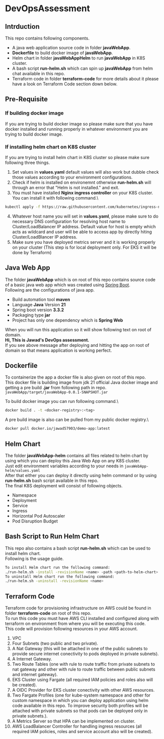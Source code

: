 # DevOpsAssessment
## Intrduction
This repo contains following components.
- A java web application source code in folder **javaWebApp**.
- **Dockerfile** to build docker image of **javaWebApp**.
- Helm chart in folder **javaWebAppHelm** to run **javaWebApp** in K8S cluster.
- A bash script **run-helm.sh** which can spin up **javaWebApp** from helm chat available in this repo.
- Terraform code in folder **terraform-code** for more details about it please have a look on Terraform Code section down below.

## Pre-Requisite
### If building docker image
If you are trying to build docker image so please make sure that you have docker installed and running properly in whatever 
environment you are trying to build docker image.

### If installing helm chart on K8S cluster
If you are trying to install helm chart in K8S cluster so please make sure following three things.
1) Set values in **values.yaml** default values will also work but dubble check those values according to your environment configurations.
2) Check if helm is installed on environemnt otherwise **run-helm.sh** will through an error that "Helm is not installed." and exit.
3) You must have installed **Nginx ingress controller** on your K8S cluster. You can install it with following command.\
```sh
kubectl apply -f https://raw.githubusercontent.com/kubernetes/ingress-nginx/main/deploy/static/provider/cloud/deploy.yaml
```
4) Whatever host name you will set in **values.yaml**, please make sure to do necessary DNS configuration for resolving host name to Cluster/LoadBalancer IP address. Default value for host is empty which acts as wildcard and user will be able to access app by directly hiting Cluster/LoadBlancer IP address.
5) Make sure you have deployed metrics server and it is working properly on your cluster (This step is for local deployment only. For EKS it will be done by Terraform)

## Java Web App

The folder **javaWebApp** which is on root of this repo contains source code of a basic java web app which was created using [Spring Boot](start.spring.io).\
Following are the configurations of java app.
- Build automation tool **maven**
- Language **Java** Version **21**
- Spring boot version **3.3.2**
- Packaging type **jar**
- Project has only one dependency which is **Spring Web**

When you will run this application so it will show following text on root of domain.\
**Hi, This is Jawad's DevOps assessment.**\
If you see above message after deploying and hitting the app on root of domain so that means application is working perfect.

## Dockerfile

To containerize the app a docker file is also given on root of this repo.\
This docker file is building image from jdk 21 official Java docker image and getting a pre build **.jar** from following path in repo.\
```javaWebApp/target/javaWebApp-0.0.1-SNAPSHOT.jar```

To build docker image you can run following command.\
```sh
docker build . -t <docker-registry>:<tag>
```

A pre build image is also can be pulled from my public docker registry.\
```sh
docker pull docker.io/jawad57903/demo-app:latest
```

## Helm Chart

The folder **javaWebApp-helm** contains all files related to helm chart by using which you can deploy this Java Web App on any K8S cluster.\
Just edit environment variables according to your needs in ```javaWebApp-helm/values.yaml```\
After that either you can deploy it directly using helm command or by using **run-helm.sh** bash script available in this repo.\
The final K8S deployment will consist of following objects.
- Namespace
- Deployment
- Service
- Ingress
- Horizontal Pod Autoscaler
- Pod Disruption Budget

## Bash Script to Run Helm Chart

This repo also contains a bash script **run-helm.sh** which can be used to install helm chart.\
Following is the usage guide.
```sh
To install Helm chart run the following command:
./run-helm.sh -install -revisionName <name> -path <path-to-helm-chart>
To uninstall Helm chart run the following command:
./run-helm.sh -uninstall -revisionName <name>
```

## Terraform Code
Terraform code for provisioning infrastructure on AWS could be found in folder **terraform-code** on root of this repo.\
To run this code you must have AWS CLI installed and configured along with terraform on environment from where you will be executing this code.\
This code will provision following resources in your AWS account.
1) VPC
2) Four Subnets (two public and two private).
3) A Nat Gateway (this will be attached in one of the public subnets to provide secure internet conectivity to pods deployed in private subnets).
4) A Internet Gateway.
5) Two Route Tables (one with rule to route traffic from private subnets to nat gateway and other with rule to route traffic between public subnets and internet gateway).
6) EKS Cluster using Fargate (all required IAM policies and roles also will be created).
7) A OIDC Provider for EKS cluster conectivity with other AWS resources.
8) Two Fargate Profiles (one for kube-system namespace and other for custom namespace in which you can deploy application using helm code available in this repo. To improve security both profiles will be attached with private subnets so that pods can be deployed only in private subnets.).
9) A Metrics Server so that HPA can be implemented on cluster.
10) AWS LoadBalancer Controller for handling ingress resources (all required IAM policies, roles and service account also will be created).